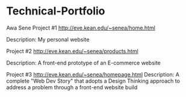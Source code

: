 # Technical-Portfolio
Awa Sene
Project #1
http://eve.kean.edu/~senea/home.html

Description: My personal website

Project #2
http://eve.kean.edu/~senea/products.html

Description: A front-end prototype of an E-commerce website

Project #3
http://eve.kean.edu/~senea/homepage.html
Description: A complete "Web Dev Story" that adopts a Design Thinking approach to address a problem through a front-end website build
